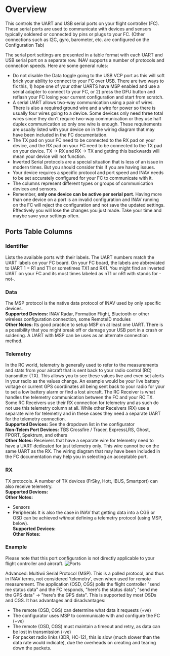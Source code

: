 # Overview

This controls the UART and USB serial ports on your flight controller (FC). These serial ports are used to communicate with devices and sensors typically soldered or connected by pins or plugs to your FC. (Other connections such as I2C, gyro, barometer, etc. are configured on the Configuration Tab)

The serial port settings are presented in a table format with each UART and USB serial port on a separate row. INAV supports a number of protocols and connection speeds. Here are some general rules:
- Do not disable the Data toggle going to the USB VCP port as this will soft brick your ability to connect to your FC over USB. There are two ways to fix this, 1) hope one of your other UARTS have MSP enabled and use a serial adapter to connect to your FC, or 2) press the DFU button and reflash your FC losing your current configuration and start from scratch.
- A serial UART allows two-way communication using a pair of wires. There is also a required ground wire and a wire for power so there is usually four wires going to a device. Some devices only need three total wires since they don't require two-way communication or they use half duplex communication so only one wire is enough. These requirements are usually listed with your device on in the wiring diagram that may have been included in the FC documentation.
- The TX pad on your FC need to be connected to the RX pad on your device, and the RX pad on your FC need to be connected to the TX pad on your device. TX -> RX and RX -> TX and getting this backwards will mean your device will not function.
- Inverted Serial protocols are a special situation that is less of an issue in modern times. But you should consider this if you are having issues.
- Your device requires a specific protocol and port speed and INAV needs to be set accurately configured for your FC to communicate with it.
- The columns represent different types or groups of communication devices and sensors.
- Remember, **only one device can be active per serial port**. Having more than one device on a port is an invalid configuration and INAV running on the FC will reject the configuration and not save the updated settings. Effectively you will lose the changes you just made. Take your time and maybe save your settings often.

## Ports Table Columns

### Identifier
Lists the available ports with their labels. The UART numbers match the UART labels on your FC board. On your FC board, the labels are abbreviated to UART 1 = R1 and T1 or sometimes TX1 and RX1. You might find an inverted UART on your FC and its most times labeled as nT1 or nR1 with stands for -not-.

### Data
The MSP protocol is the native data protocol of INAV used by only specific devices.\
**Supported Devices:** INAV Radar, Formation Flight, Bluetooth or other wireless configuration connection, some RemoteID modules\
**Other Notes:** Its good practice to setup MSP on at least one UART. There is a possibility that you might break off or damage your USB port in a crash or soldering. A UART with MSP can be uses as an alternate connection method.

### Telemetry
In the RC world, telemetry is generally used to refer to the measurements and stats from your aircraft that is sent back to your radio control (RC) transmitter (TX). This allows you to see these values live and even set alerts in your radio as the values change. An example would be your live battery voltage or current GPS coordinates all being sent back to your radio for your to set a low battery alarm or find a lost aircraft. The RC Receiver is what handles the telemetry communication between the FC and your RC TX. Some RC Receivers use their RX connection for telemetry and as such do not use this telemetry column at all. While other Receivers (RX) use a separate wire for telemetry and in these cases they need a separate UART for the telemetry connection.\
**Supported Devices:** See the dropdown list in the configurator\
**Non-Telem Port Devices:** TBS Crossfire / Tracer, ExpressLRS, Ghost, FPORT, Spektrum, and others\
**Other Notes:** Receivers that have a separate wire for telemetry need to have a UART dedicated for just telemetry only. This wire cannot be on the same UART as the RX. The wiring diagram that may have been included in the FC documentation may help you in selecting an acceptable port.

### RX
 TX protocols. A number of TX devices (FrSky, Hott, IBUS, Smartport) can also receive telemetry. 
\
**Supported Devices:** \
**Other Notes:** 

- Sensors
- Peripherals
It is also the case in INAV that getting data into a CGS or OSD can be achieved _without_ defining a telemetry protocol (using MSP, below).
\
**Supported Devices:** \
**Other Notes:** 


### Example

Please note that this port configuration is not directly applicable to your flight controller and aircraft.
![Ports](https://imgur.com/PnqqpAN.png)

Advanced: Multiwii Serial Protocol (MSP). This is a polled protocol, and thus in INAV terms, not considered 'telemetry', even when used for remote measurement. The application (OSD, CGS) polls the flight controller "send me status data" and the FC responds, "here's the status data"; "send me the GPS data" -> "here's the GPS data". This is supported by most OSDs and CGS. It has advantages and disadvantages:
- The remote (OSD, CGS) can determine what data it requests (+ve)
- The configurator uses MSP to communicate with and configure the FC (+ve)
- The remote (OSD, CGS) must maintain a timeout and retry, as data can be lost in transmission (-ve)
- For packet radio links (3DR, HC-12), this is slow (much slower than the data rate would indicate), due the overheads on creating and tearing down the packets.

